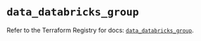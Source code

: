 # `data_databricks_group`

Refer to the Terraform Registry for docs: [`data_databricks_group`](https://registry.terraform.io/providers/databricks/databricks/1.53.0/docs/data-sources/group).
